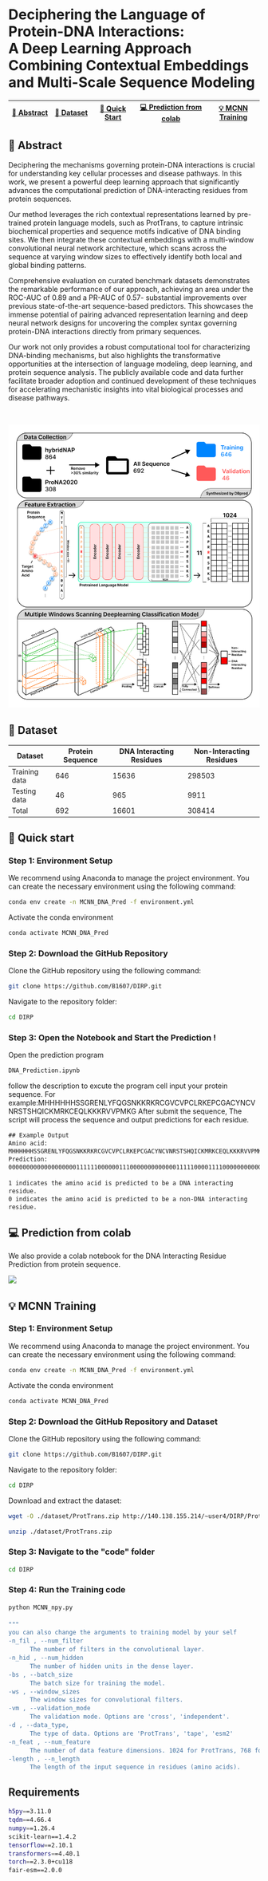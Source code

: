 # Deciphering the Language of Protein-DNA Interactions:<br> A Deep Learning Approach Combining Contextual Embeddings and Multi-Scale Sequence Modeling
|[ 🧬&nbsp;Abstract](#abstract) |[📃&nbsp;Dataset](#Dataset) |[ 🚀&nbsp;Quick Start](#quickstart) | [ 💻&nbsp;Prediction from colab](#colab)| [ 💡&nbsp;MCNN Training](#train)|
|-------------|-----------------|------|-----------------------|-----|
## 🧬&nbsp;Abstract <a name="abstract"></a>
Deciphering the mechanisms governing protein-DNA interactions is crucial for understanding key cellular processes and disease pathways. In this work, we present a powerful deep learning approach that significantly advances the computational prediction of DNA-interacting residues from protein sequences.

Our method leverages the rich contextual representations learned by pre-trained protein language models, such as ProtTrans, to capture intrinsic biochemical properties and sequence motifs indicative of DNA binding sites. We then integrate these contextual embeddings with a multi-window convolutional neural network architecture, which scans across the sequence at varying window sizes to effectively identify both local and global binding patterns.

Comprehensive evaluation on curated benchmark datasets demonstrates the remarkable performance of our approach, achieving an area under the ROC-AUC of 0.89 and a PR-AUC of 0.57- substantial improvements over previous state-of-the-art sequence-based predictors. This showcases the immense potential of pairing advanced representation learning and deep neural network designs for uncovering the complex syntax governing protein-DNA interactions directly from primary sequences.

Our work not only provides a robust computational tool for characterizing DNA-binding mechanisms, but also highlights the transformative opportunities at the intersection of language modeling, deep learning, and protein sequence analysis. The publicly available code and data further facilitate broader adoption and continued development of these techniques for accelerating mechanistic insights into vital biological processes and disease pathways.

   
<br>

![workflow](https://github.com/B1607/DIRP/blob/226a6de582f96e115c0fff30b3fd2fe4dce60ca7/other/Figure.jpg)
## 📃&nbsp;Dataset <a name="Dataset"></a>

| Dataset        | Protein Sequence | DNA Interacting Residues | Non-Interacting Residues |
|----------------|------------------|--------------------------|--------------------------|
| Training data  | 646              | 15636                    | 298503                   |
| Testing data   | 46               | 965                      | 9911                     |
| Total          | 692              | 16601                    | 308414                   |

## 


##  🚀&nbsp;Quick start <a name="quickstart"></a>

### Step 1: Environment Setup

We recommend using Anaconda to manage the project environment. You can create the necessary environment using the following command:
```bash
conda env create -n MCNN_DNA_Pred -f environment.yml
```
Activate the conda environment
```bash
conda activate MCNN_DNA_Pred
```
### Step 2: Download the GitHub Repository

Clone the GitHub repository using the following command:
```bash
git clone https://github.com/B1607/DIRP.git
```
Navigate to the repository folder:
```bash
cd DIRP
```
### Step 3: Open the Notebook and Start the Prediction !

Open the prediction program
```bash
DNA_Prediction.ipynb
```
follow the description to excute the program cell
input your protein sequence. For example:MHHHHHHSSGRENLYFQGSNKKRKRCGVCVPCLRKEPCGACYNCVNRSTSHQICKMRKCEQLKKKRVVPMKG
After submit the sequence, The script will process the sequence and output predictions for each residue.

```
## Example Output
Amino acid:  MHHHHHHSSGRENLYFQGSNKKRKRCGVCVPCLRKEPCGACYNCVNRSTSHQICKMRKCEQLKKKRVVPMKG
Prediction:  000000000000000000011111100000011100000000000001111100001111000000000000

1 indicates the amino acid is predicted to be a DNA interacting residue.
0 indicates the amino acid is predicted to be a non-DNA interacting residue.
```


## 💻&nbsp;Prediction from colab <a name="colab"></a>
We also provide a colab notebook for the DNA Interacting Residue Prediction from protein sequence.

[<img src="https://colab.research.google.com/assets/colab-badge.svg">](https://colab.research.google.com/drive/1vNAAfziLS5XYl4zm-uEZD1L28pr_rNbU?usp=sharing)

## 💡&nbsp;MCNN Training <a name="train"></a>

### Step 1: Environment Setup

We recommend using Anaconda to manage the project environment. You can create the necessary environment using the following command:
```bash
conda env create -n MCNN_DNA_Pred -f environment.yml
```
Activate the conda environment
```bash
conda activate MCNN_DNA_Pred
```
### Step 2: Download the GitHub Repository and Dataset

Clone the GitHub repository using the following command:
```bash
git clone https://github.com/B1607/DIRP.git
```
Navigate to the repository folder:
```bash
cd DIRP
```
Download and extract the dataset:
```bash
wget -O ./dataset/ProtTrans.zip http://140.138.155.214/~user4/DIRP/ProtTrans.zip
```
```bash
unzip ./dataset/ProtTrans.zip
```
### Step 3: Navigate to the "code" folder
```bash
cd DIRP
```
### Step 4: Run the Training code
```bash
python MCNN_npy.py

"""
you can also change the arguments to training model by your self
-n_fil , --num_filter
      The number of filters in the convolutional layer.
-n_hid , --num_hidden
      The number of hidden units in the dense layer.
-bs , --batch_size
      The batch size for training the model.
-ws , --window_sizes
      The window sizes for convolutional filters.
-vm , --validation_mode
      The validation mode. Options are 'cross', 'independent'.
-d , --data_type,
      The type of data. Options are 'ProtTrans', 'tape', 'esm2'
-n_feat , --num_feature
      The number of data feature dimensions. 1024 for ProtTrans, 768 for tape, 1280 for esm2.
-length , --n_length
      The length of the input sequence in residues (amino acids).
```
      


## Requirements <a name="requirement"></a>
```bash
h5py==3.11.0
tqdm==4.66.4
numpy==1.26.4
scikit-learn==1.4.2
tensorflow==2.10.1
transformers==4.40.1
torch==2.3.0+cu118
fair-esm==2.0.0
```
